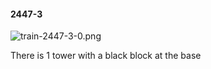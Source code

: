 #### 2447-3
![train-2447-3-0.png](https://github.com/lil-lab/nlvr/raw/master/nlvr/train/images/35/train-2447-3-0.png "train-2447-3-0.png")

There is 1 tower with a black block at the base